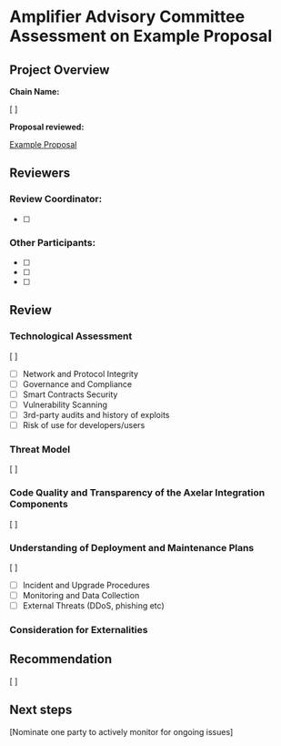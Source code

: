 # Amplifier Advisory Committee Assessment on Example Proposal

## Project Overview

**Chain Name:** 

[ ]

**Proposal reviewed:**

[Example Proposal](PROPOSAL.md)

## Reviewers

### Review Coordinator: 
- [ ]

### Other Participants: 
- [ ]
- [ ]
- [ ]


## Review

### Technological Assessment
[ ]
- [ ] Network and Protocol Integrity
- [ ] Governance and Compliance
- [ ] Smart Contracts Security
- [ ] Vulnerability Scanning
- [ ] 3rd-party audits and history of exploits
- [ ] Risk of use for developers/users

### Threat Model
[ ]

### Code Quality and Transparency of the Axelar Integration Components
[ ]

### Understanding of Deployment and Maintenance Plans
[ ]
-[ ] Incident and Upgrade Procedures
-[ ] Monitoring and Data Collection
-[ ] External Threats (DDoS, phishing etc) 

### Consideration for Externalities

## Recommendation
[ ]

## Next steps

[Nominate one party to actively monitor for ongoing issues]
